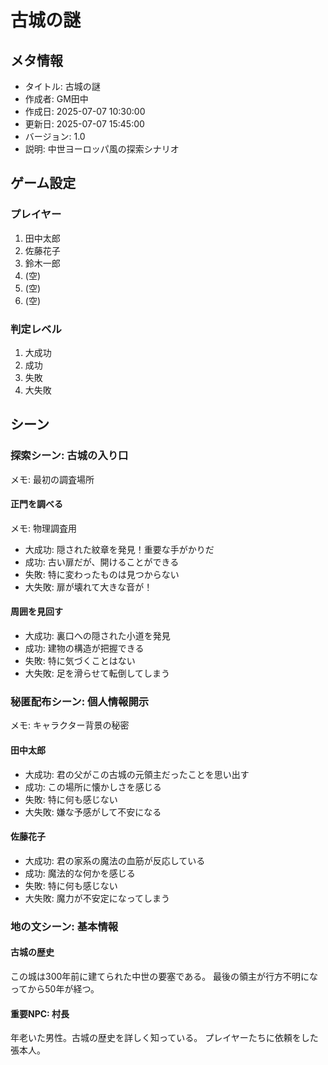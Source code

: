 ﻿# 古城の謎

## メタ情報
- タイトル: 古城の謎
- 作成者: GM田中
- 作成日: 2025-07-07 10:30:00
- 更新日: 2025-07-07 15:45:00
- バージョン: 1.0
- 説明: 中世ヨーロッパ風の探索シナリオ

## ゲーム設定

### プレイヤー
1. 田中太郎
2. 佐藤花子
3. 鈴木一郎
4. (空)
5. (空)
6. (空)

### 判定レベル
1. 大成功
2. 成功
3. 失敗
4. 大失敗

## シーン

### 探索シーン: 古城の入り口
メモ: 最初の調査場所

#### 正門を調べる
メモ: 物理調査用
- 大成功: 隠された紋章を発見！重要な手がかりだ
- 成功: 古い扉だが、開けることができる
- 失敗: 特に変わったものは見つからない
- 大失敗: 扉が壊れて大きな音が！

#### 周囲を見回す
- 大成功: 裏口への隠された小道を発見
- 成功: 建物の構造が把握できる
- 失敗: 特に気づくことはない
- 大失敗: 足を滑らせて転倒してしまう

### 秘匿配布シーン: 個人情報開示
メモ: キャラクター背景の秘密

#### 田中太郎
- 大成功: 君の父がこの古城の元領主だったことを思い出す
- 成功: この場所に懐かしさを感じる
- 失敗: 特に何も感じない
- 大失敗: 嫌な予感がして不安になる

#### 佐藤花子
- 大成功: 君の家系の魔法の血筋が反応している
- 成功: 魔法的な何かを感じる
- 失敗: 特に何も感じない
- 大失敗: 魔力が不安定になってしまう

### 地の文シーン: 基本情報

#### 古城の歴史
この城は300年前に建てられた中世の要塞である。
最後の領主が行方不明になってから50年が経つ。

#### 重要NPC: 村長
年老いた男性。古城の歴史を詳しく知っている。
プレイヤーたちに依頼をした張本人。